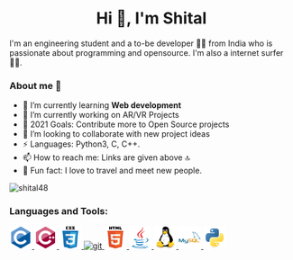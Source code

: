 <h1 align="center"><b>Hi 👋, I'm Shital</b></h1>

I'm an engineering student and a to-be developer 👨‍💻 from India who is passionate about programming and opensource. I'm also a internet surfer 🏄‍♂️.

<h3>About me 👀 </h3>


- 🌱 I’m currently learning **Web development**
- 🔭 I’m currently working on AR/VR Projects
- 🥅 2021 Goals: Contribute more to Open Source projects
- 👯 I’m looking to collaborate with new project ideas
- ⚡ Languages: Python3, C, C++.
- 📫 How to reach me: Links are given above 🔝
- 🤪 Fun fact: I love to travel and meet new people.
 
<p align="left"> <img src="https://komarev.com/ghpvc/?username=shital48&label=Profile%20views&color=0e75b6&style=flat" alt="shital48" /> </p>


 



<h3 align="left">Languages and Tools:</h3>
<p align="left"> <a href="https://www.cprogramming.com/" target="_blank"> <img src="https://raw.githubusercontent.com/devicons/devicon/master/icons/c/c-original.svg" alt="c" width="40" height="40"/> </a> <a href="https://www.w3schools.com/cpp/" target="_blank"> <img src="https://raw.githubusercontent.com/devicons/devicon/master/icons/cplusplus/cplusplus-original.svg" alt="cplusplus" width="40" height="40"/> </a> <a href="https://www.w3schools.com/css/" target="_blank"> <img src="https://raw.githubusercontent.com/devicons/devicon/master/icons/css3/css3-original-wordmark.svg" alt="css3" width="40" height="40"/> </a> <a href="https://git-scm.com/" target="_blank"> <img src="https://www.vectorlogo.zone/logos/git-scm/git-scm-icon.svg" alt="git" width="40" height="40"/> </a> <a href="https://www.w3.org/html/" target="_blank"> <img src="https://raw.githubusercontent.com/devicons/devicon/master/icons/html5/html5-original-wordmark.svg" alt="html5" width="40" height="40"/> </a> <a href="https://www.java.com" target="_blank"> <img src="https://raw.githubusercontent.com/devicons/devicon/master/icons/java/java-original.svg" alt="java" width="40" height="40"/> </a> <a href="https://www.linux.org/" target="_blank"> <img src="https://raw.githubusercontent.com/devicons/devicon/master/icons/linux/linux-original.svg" alt="linux" width="40" height="40"/> </a> <a href="https://www.mysql.com/" target="_blank"> <img src="https://raw.githubusercontent.com/devicons/devicon/master/icons/mysql/mysql-original-wordmark.svg" alt="mysql" width="40" height="40"/> </a> <a href="https://www.python.org" target="_blank"> <img src="https://raw.githubusercontent.com/devicons/devicon/master/icons/python/python-original.svg" alt="python" width="40" height="40"/> </a> </p>

